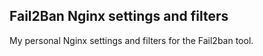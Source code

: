 ## Fail2Ban Nginx settings and filters ##

My personal Nginx settings and filters for the Fail2ban tool.
